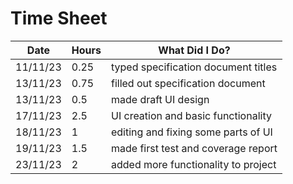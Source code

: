 # Time Sheet

| Date     | Hours | What Did I Do?                      |
|----------|-------|-------------------------------------|
| 11/11/23 | 0.25  | typed specification document titles |
| 13/11/23 | 0.75  | filled out specification document   |
| 13/11/23 | 0.5   | made draft UI design                |
| 17/11/23 | 2.5   | UI creation and basic functionality |
| 18/11/23 | 1     | editing and fixing some parts of UI | 
| 19/11/23 | 1.5   | made first test and coverage report |
| 23/11/23 | 2     | added more functionality to project |
